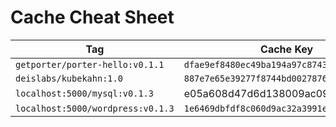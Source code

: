 # Cache Cheat Sheet

| Tag | Cache Key |
| --- | --------- |
| `getporter/porter-hello:v0.1.1` | `dfae9ef8480ec49ba194a97c8743b0e9` |
| `deislabs/kubekahn:1.0` | `887e7e65e39277f8744bd00278760b06` |
| `localhost:5000/mysql:v0.1.3` | e05a608d47d6d138009ac09093e267b0` |
| `localhost:5000/wordpress:v0.1.3` | `1e6469dbfdf8c060d9ac32a3991e8e15` |
